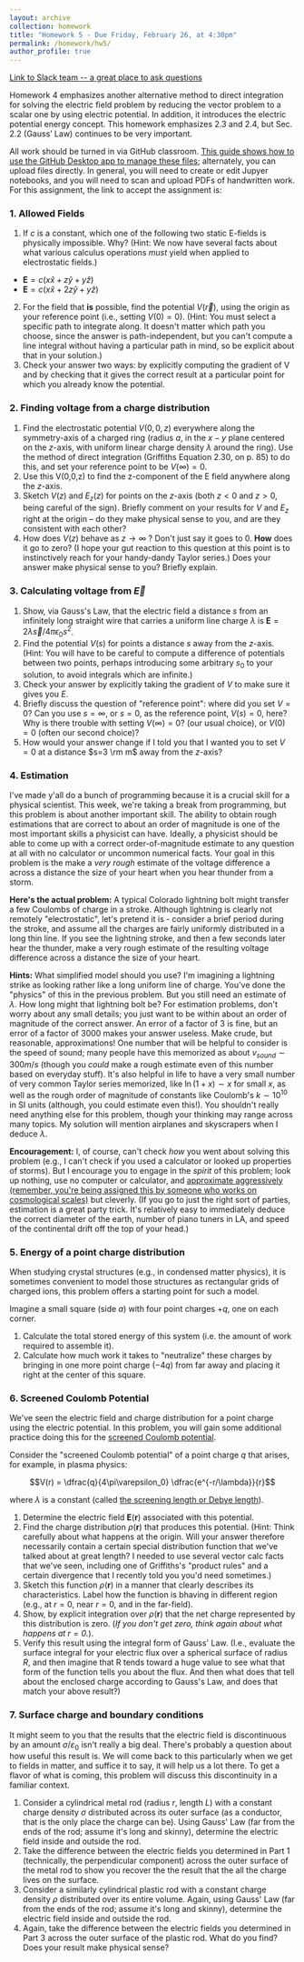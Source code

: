 ```yaml
---
layout: archive
collection: homework
title: "Homework 5 - Due Friday, February 26, at 4:30pm"
permalink: /homework/hw5/
author_profile: true
---
```

[Link to Slack team -- a great place to ask questions](https://physicsatregis.slack.com)

Homework 4 emphasizes another alternative method to direct integration for solving the electric field problem by reducing the vector problem to a scalar one by using electric potential. In addition, it introduces the electric potential energy concept. This homework emphasizes 2.3 and 2.4, but Sec. 2.2 (Gauss’ Law) continues to be very important.

All work should be turned in via GitHub classroom. [This guide shows how to use the GitHub Desktop app to manage these files](https://emtilt.github.io/guides/githubclass/); alternately, you can upload files directly. In general, you will need to create or edit Jupyer notebooks, and you will need to scan and upload PDFs of handwritten work. For this assignment, the link to accept the assignment is: []()


### 1. Allowed Fields
1. If $c$ is a constant, which one of the following two static E-fields is physically impossible. Why? (Hint: We now have several facts about what various calculus operations *must* yield when applied to electrostatic fields.)
  -  $\mathbf{E}=c\left(x\hat{x}+z\hat{y}+y\hat{z} \right)$
  -  $\mathbf{E}=c\left(x\hat{x}+2z\hat{y}+y\hat{z} \right)$
2. For the field that **is** possible, find the potential $V(\vec{r})$, using the origin as your reference point (i.e., setting $V(0)=0$). (Hint: You must select a specific path to integrate along. It doesn't matter which path you choose, since the answer is path-independent, but you can't compute a line integral without having a particular path in mind, so be explicit about that in your solution.)
3. Check your answer two ways: by explicitly computing the gradient of V and by checking that it gives the correct result at a particular point for which you already know the potential. 


### 2. Finding voltage from a charge distribution
1. Find the electrostatic potential $V(0,0,z)$ everywhere along the symmetry-axis of a charged ring (radius $a$, in the $x-y$ plane centered on the $z$-axis, with uniform linear charge density $\lambda$ around the ring).  Use the method of direct integration (Griffiths Equation 2.30, on p. 85) to do this, and set your reference point to be $V(\infty)=0$.   
2. Use this V(0,0,z) to find the z-component of the E field anywhere along the $z$-axis. <!--We have already derived this result directly from Coulomb's law, so you should be able to confirm your answer.-->
3. Sketch $V(z)$ and $E_z(z)$ for points on the $z$-axis (both $z<0$ and $z>0$, being careful of the sign). Briefly comment on your results for $V$ and $E_z$ right at the origin – do they make physical sense to you, and are they consistent with each other?   
4. How does $V(z)$ behave as $z\rightarrow\infty$ ? Don't just say it goes to 0. **How** does it go to zero? (I hope your gut reaction to this question at this point is to instinctively reach for your handy-dandy Taylor series.) Does your answer make physical sense to you? Briefly explain. 

### 3. Calculating voltage from $\vec{E}$
1. Show, via Gauss's Law, that the electric field a distance $s$ from an infinitely long straight wire that carries a uniform line charge $\lambda$ is $\mathbf{E}=2\lambda\vec{s}/4\pi\epsilon_0s^2$.
2. Find the potential $V(s)$ for points a distance $s$ away from the $z$-axis. (Hint: You will have to be careful to compute a difference of potentials between two points, perhaps introducing some arbitrary $s_0$ to your solution, to avoid integrals which are infinite.)
3. Check your answer by explicitly taking the gradient of $V$ to make sure it gives you $E$. 
4. Briefly discuss the question of "reference point": where did you set $V=0$? Can you use $s=\infty$, or $s=0$, as the reference point, $V(s)=0$, here? Why is there trouble with setting $V(\infty)=0$? (our usual choice), or $V(0)=0$ (often our second choice)?
5. How would your answer change if I told you that I wanted you to set $V=0$ at a distance $s=3 \rm m$ away from the $z$-axis?  


### 4. Estimation
I've made y'all do a bunch of programming because it is a crucial skill for a physical scientist. This week, we're taking a break from programming, but this problem is about another important skill. The ability to obtain rough estimations that are correct to about an order of magnitude is one of the most important skills a physicist can have. Ideally, a physicist should be able to come up with a correct order-of-magnitude estimate to any question at all with no calculator or uncommon numerical facts. Your goal in this problem is the make a *very rough* estimate of the voltage difference a across a distance the size of your heart when you hear thunder from a storm.

**Here's the actual problem:** A typical Colorado lightning bolt might transfer a few Coulombs of charge in a stroke. Although lightning is clearly not remotely "electrostatic", let's pretend it is - consider a brief period during the stroke, and assume all the charges are fairly uniformly distributed in a long thin line. If you see the lightning stroke, and then a few seconds later hear the thunder, make a very rough estimate of the resulting voltage difference across a distance the size of your heart. 

**Hints:** What simplified model should you use? I'm imagining a lightning strike as looking rather like a long uniform line of charge. You've done the "physics" of this in the previous problem.  But you still need an estimate of $\lambda$. How long might that lightning bolt be? For estimation problems, don't worry about any small details; you just want to be within about an order of magnitude of the correct answer. An error of a factor of 3 is fine, but an error of a factor of 3000 makes your answer useless. Make crude, but reasonable, approximations! One number that will be helpful to consider is the speed of sound; many people have this memorized as about $v_{sound}\sim 300 m/s$ (though you *could* make a rough estimate even of this number based on everyday stuff). It's also helpful in life to have a very small number of very common Taylor series memorized, like $\ln (1+x)\sim x$ for small $x$, as well as the rough order of magnitude of constants like Coulomb's $k\sim10^{10}$ in SI units (although, you could estimate even this!). You shouldn't really need anything else for this problem, though your thinking may range across many topics. My solution will mention airplanes and skyscrapers when I deduce $\lambda$.

**Encouragement:** I, of course, can't check *how* you went about solving this problem (e.g., I can't check if you used a calculator or looked up properties of storms). But I encourage you to engage in the *spirit* of this problem; look up nothing, use no computer or calculator, and [approximate aggressively (remember, you're being assigned this by someone who works on cosmological scales)](https://www.xkcd.com/2205/) but cleverly. (If you go to just the right sort of parties, estimation is a great party trick. It's relatively easy to immediately deduce the correct diameter of the earth, number of piano tuners in LA, and speed of the continental drift off the top of your head.)


### 5. Energy of a point charge distribution

When studying crystal structures (e.g., in condensed matter physics), it is sometimes convenient to model those structures as rectangular grids of charged ions, this problem offers a starting point for such a model.

Imagine a small square (side $a$) with four point charges $+q$, one on each corner.

1. Calculate the total stored energy of this system (i.e. the amount of work required to assemble it).
2. Calculate how much work it takes to "neutralize" these charges by bringing in one more point charge ($-4q$) from far away and placing it right at the center of this square.


### 6. Screened Coulomb Potential

We've seen the electric field and charge distribution for a point charge using the electric potential.  In this problem, you will gain some additional practice doing this for the [screened Coulomb potential](https://en.wikipedia.org/wiki/Electric-field_screening).

Consider the "screened Coulomb potential" of a point charge $q$ that arises, for example, in plasma physics:

$$V(r) = \dfrac{q}{4\pi\varepsilon_0} \dfrac{e^{-r/\lambda}}{r}$$

where $\lambda$ is a constant (called [the screening length or Debye length](https://en.wikipedia.org/wiki/Debye_length)).

1. Determine the electric field $\mathbf{E}(\mathbf{r})$ associated with this potential.
2. Find the charge distribution $\rho(\mathbf{r})$ that produces this potential. (Hint: Think carefully about what happens at the origin. Will your answer therefore necessarily contain a certain special distribution function that we've talked about at great length? I needed to use several vector calc facts that we've seen, including one of Griffiths's "product rules" and a certain divergence that I recently told you you'd need sometimes.)
3. Sketch this function $\rho(\mathbf{r})$ in a manner that clearly describes its characteristics. Label how the function is bhaving in different region (e.g., at $r=0$, near $r=0$, and in the far-field).
4. Show, by explicit integration over $\rho(\mathbf{r})$ that the net charge represented by this distribution is zero. (*If you don't get zero, think again about what happens at $r = 0$.*).
5. Verify this result using the integral form of Gauss' Law. (I.e., evaluate the surface integral for your electric flux over a spherical surface of radius $R$, and then imagine that R tends toward a huge value to see what that form of the function tells you about the flux. And then what does that tell about the enclosed charge according to Gauss's Law, and does that match your above result?)

### 7. Surface charge and boundary conditions

It might seem to you that the results that the electric field is discontinuous by an amount $\sigma/\varepsilon_0$ isn't really a big deal. There's probably a question about how useful this result is. We will come back to this particularly when we get to fields in matter, and suffice it to say, it will help us a lot there. To get a flavor of what is coming, this problem will discuss this discontinuity in a familiar context.

1. Consider a cylindrical metal rod (radius $r$, length $L$) with a constant charge density $\sigma$ distributed across its outer surface (as a conductor, that is the only place the charge can be). Using Gauss' Law (far from the ends of the rod; assume it's long and skinny), determine the electric field inside and outside the rod.
2. Take the difference between the electric fields you determined in Part 1 (technically, the perpendicular component) across the outer surface of the metal rod to show you recover the the result that the all the charge lives on the surface.
3. Consider a similarly cylindrical plastic rod with a constant charge density $\rho$ distributed over its entire volume. Again, using Gauss' Law (far from the ends of the rod; assume it's long and skinny), determine the electric field inside and outside the rod.
4. Again, take the difference between the electric fields you determined in Part 3 across the outer surface of the plastic rod. What do you find? Does your result make physical sense?
